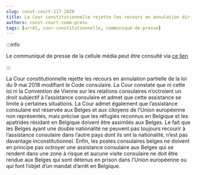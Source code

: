 ```yaml
---   
slug: const-court-117-2020
title: La Cour constitutionnelle rejette les recours en annulation dirigés contre le régime de l’assistance consulaire
authors: const-court-comm-press
tags: [arrêt, cour-constitutionnelle, communiqué-de-presse]
---
```


:::info

Le communiqué de presse de la cellule média peut être consulté via [ce lien](https://www.const-court.be/public/f/2020/2020-117f-info.pdf) 

:::

La Cour constitutionnelle rejette les recours en annulation partielle de la loi du 9 mai 2018 modifiant le Code consulaire. La Cour constate que ni cette loi ni la Convention de Vienne sur les relations consulaires n’octroient un droit subjectif à l’assistance consulaire et admet que cette assistance se limite à certaines situations. La Cour admet également que l’assistance consulaire est réservée aux Belges et aux citoyens de l’Union européenne non représentés, mais précise que les réfugiés reconnus en Belgique et les apatrides résidant en Belgique doivent être assimilés aux Belges. Le fait que les Belges ayant une double nationalité ne peuvent pas toujours recourir à l’assistance consulaire dans l’autre pays dont ils ont la nationalité, n’est pas davantage inconstitutionnel. Enfin, les postes consulaires belges ne doivent en principe pas octroyer une assistance consulaire aux Belges qui se rendent dans une zone à risque et aucune visite consulaire ne doit être rendue aux Belges qui sont détenus en prison dans l’Union européenne ou qui font l’objet d’un mandat d’arrêt en Belgique. 
